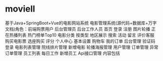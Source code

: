 # moviell
基于Java+SpringBoot+Vue的电影网站系统 电影管理系统(源代码+数据库+万字文档)角色：前端购票用户 后台管理员 后台工作人员  首页 登录 注册 图片轮播 正在热播列表 热门榜单Top10 电影分类 按类型 地区展示 搜索 活动 留言 评价客服 购买电影票 选座购买 评分 个人中心 基本设置 购物车 我的订单  后台管理 验证码 登录 电影列表管理 院线排片管理 新增电影 轮播海报管理 用户管理 订单管理 异常订单管理 员工列表 每日工作 新增员工 Api接口管理  内容包括
